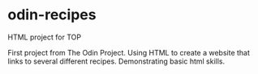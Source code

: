 # odin-recipes
HTML project for TOP

First project from The Odin Project. Using HTML to create a website that links to several different recipes.
Demonstrating basic html skills.